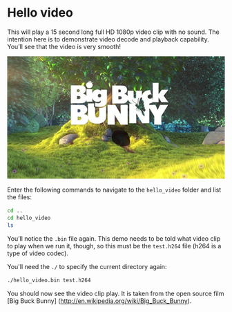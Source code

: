 # Hello video

This will play a 15 second long full HD 1080p video clip with no sound. The intention here is to demonstrate video decode and playback capability. You’ll see that the video is very smooth!

![Big Buck Bunny screenshot](images/bbb.jpg)
 
Enter the following commands to navigate to the `hello_video` folder and list the files:

```bash
cd ..
cd hello_video
ls
```

You’ll notice the `.bin` file again. This demo needs to be told what video clip to play when we run it, though, so this must be the `test.h264` file (h264 is a type of video codec).

You'll need the `./` to specify the current directory again:

```bash
./hello_video.bin test.h264
```

You should now see the video clip play. It is taken from the open source film [Big Buck Bunny] (http://en.wikipedia.org/wiki/Big_Buck_Bunny).
